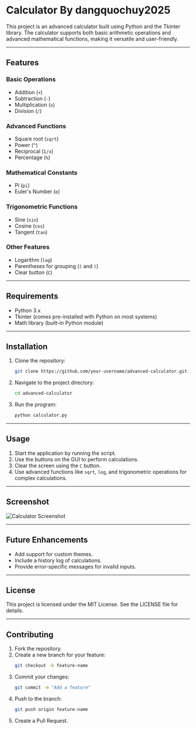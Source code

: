 # Calculator By dangquochuy2025

This project is an advanced calculator built using Python and the Tkinter library. The calculator supports both basic arithmetic operations and advanced mathematical functions, making it versatile and user-friendly.

---

## Features

### Basic Operations
- Addition (`+`)
- Subtraction (`-`)
- Multiplication (`x`)
- Division (`/`)

### Advanced Functions
- Square root (`sqrt`)
- Power (`^`)
- Reciprocal (`1/x`)
- Percentage (`%`)

### Mathematical Constants
- Pi (`pi`)
- Euler's Number (`e`)

### Trigonometric Functions
- Sine (`sin`)
- Cosine (`cos`)
- Tangent (`tan`)

### Other Features
- Logarithm (`log`)
- Parentheses for grouping (`(` and `)`)
- Clear button (`C`)

---

## Requirements

- Python 3.x
- Tkinter (comes pre-installed with Python on most systems)
- Math library (built-in Python module)

---

## Installation

1. Clone the repository:
   ```bash
   git clone https://github.com/your-username/advanced-calculator.git
   ```

2. Navigate to the project directory:
   ```bash
   cd advanced-calculator
   ```

3. Run the program:
   ```bash
   python calculator.py
   ```

---

## Usage

1. Start the application by running the script.
2. Use the buttons on the GUI to perform calculations.
3. Clear the screen using the `C` button.
4. Use advanced functions like `sqrt`, `log`, and trigonometric operations for complex calculations.

---

## Screenshot

![Calculator Screenshot](screenshot.png)

---

## Future Enhancements

- Add support for custom themes.
- Include a history log of calculations.
- Provide error-specific messages for invalid inputs.

---

## License

This project is licensed under the MIT License. See the LICENSE file for details.

---

## Contributing

1. Fork the repository.
2. Create a new branch for your feature:
   ```bash
   git checkout -b feature-name
   ```
3. Commit your changes:
   ```bash
   git commit -m "Add a feature"
   ```
4. Push to the branch:
   ```bash
   git push origin feature-name
   ```
5. Create a Pull Request.
